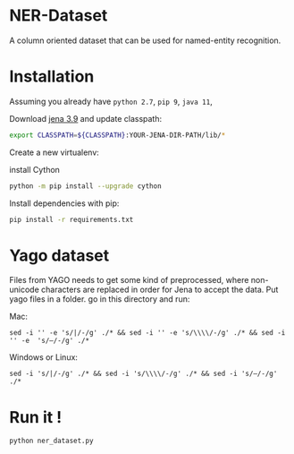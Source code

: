 # NER-Dataset
A column oriented dataset that can be used for named-entity recognition.

# Installation

Assuming you already have `python 2.7`, `pip 9`, `java 11`,

Download [jena 3.9](https://jena.apache.org/download/index.cgi) and update classpath:

```bash
export CLASSPATH=${CLASSPATH}:YOUR-JENA-DIR-PATH/lib/*
```

Create a new virtualenv:

install Cython

```bash
python -m pip install --upgrade cython
```

Install dependencies with pip:

```bash
pip install -r requirements.txt
```

# Yago dataset

Files from YAGO needs to get some kind of preprocessed, where non-unicode characters are replaced in order for Jena to accept the data.
Put yago files in a folder. go in this directory and run:

Mac:

`sed -i '' -e 's/|/-/g' ./* && sed -i '' -e 's/\\\\/-/g' ./* && sed -i '' -e  's/–/-/g' ./*`

Windows or Linux:

`sed -i 's/|/-/g' ./* && sed -i 's/\\\\/-/g' ./* && sed -i 's/–/-/g' ./*`

# Run it !

```bash
python ner_dataset.py
```
